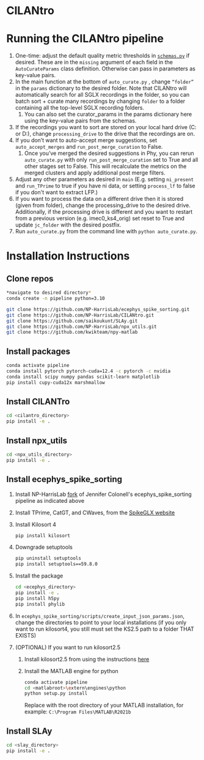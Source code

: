 # CILANtro



# Running the CILANtro pipeline

1. One-time: adjust the default quality metric thresholds in [`schemas.py`](http://schemas.py) if desired. These are in the `missing` argument of each field in the `AutoCurateParams` class definition. Otherwise can pass in parameters as key-value pairs.
2. In the main function at the bottom of `auto_curate.py` , change `“folder”` in the `params` dictionary to the desired folder. Note that CILANtro will automatically search for all SGLX recordings in the folder, so you can batch sort + curate many recordings by changing `folder` to a folder containing all the top-level SGLX recording folders.
    1. You can also set the curator_params in the params dictionary here using the key-value pairs from the schemas.
3. If the recordings you want to sort are stored on your local hard drive (C: or D:), change `processing_drive` to the drive that the recordings are on.
4. If you don’t want to auto-accept merge suggestions, set `auto_accept_merges` and `run_post_merge_curation` to False.
    1. Once you’ve merged the desired suggestions in Phy, you can rerun `auto_curate.py` with only `run_post_merge_curation` set to True and all other stages set to False. This will recalculate the metrics on the merged clusters and apply additional post merge filters.
5. Adjust any other parameters as desired in `main` (E.g. setting `ni_present` and `run_TPrime` to true if you have ni data, or setting `process_lf` to false if you don't want to extract LFP.)
6. If you want to process the data on a different drive then it is stored (given from folder), change the processing_drive to the desired drive. Additionally, if the processing drive is different and you want to restart from a previous version (e.g. imec0_ks4_orig) set reset to True and update `jc_folder` with the desired postfix.
7. Run `auto_curate.py` from the command line with `python auto_curate.py`.

# Installation Instructions

## Clone repos

```bash
*navigate to desired directory*
conda create -n pipeline python=3.10

git clone https://github.com/NP-HarrisLab/ecephys_spike_sorting.git
git clone https://github.com/NP-HarrisLab/CILANtro.git
git clone https://github.com/saikoukunt/SLAy.git
git clone https://github.com/NP-HarrisLab/npx_utils.git
git clone https://github.com/kwikteam/npy-matlab
```

## Install packages

```bash
conda activate pipeline
conda install pytorch pytorch-cuda=12.4 -c pytorch -c nvidia
conda install scipy numpy pandas scikit-learn matplotlib
pip install cupy-cuda12x marshmallow
```

## Install CILANTro

```bash
cd <cilantro_directory>
pip install -e .
```

## Install npx_utils

```bash
cd <npx_utils_directory>
pip install -e .
```

## Install ecephys_spike_sorting

1. Install NP-HarrisLab [fork](https://github.com/NP-HarrisLab/ecephys_spike_sorting) of Jennifer Colonell's ecephys_spike_sorting pipeline as indicated above
2. Install TPrime, CatGT, and CWaves, from the [SpikeGLX website](https://billkarsh.github.io/SpikeGLX/#catgt)
3. Install Kilosort 4
    
    ```bash
    pip install kilosort
    ```
    
4. Downgrade setuptools
    
    ```bash
    pip uninstall setuptools
    pip install setuptools==59.8.0
    ```
    
5. Install the package
    
    ```bash
    cd <ecephys_directory>
    pip install -e .
    pip install h5py
    pip install phylib
    ```
    
6. In `ecephys_spike_sorting/scripts/create_input_json_params.json`, change the directories to point to your local installations (if you only want to run kilosort4, you still must set the KS2.5 path to a folder THAT EXISTS)
7. (OPTIONAL) If you want to run kilosort2.5 
    1. Install kilosort2.5 from using the instructions [here](https://github.com/MouseLand/Kilosort/tree/kilosort25) 
    2. Install the MATLAB engine for python
        
        ```bash
        conda activate pipeline
        cd <matlabroot>\extern\engines\python
        python setup.py install
        ```
        
        Replace with the root directory of your MATLAB installation, for example: `C:\Program Files\MATLAB\R2021b`
        

## Install SLAy

```bash
cd <slay_directory>
pip install -e .
```
